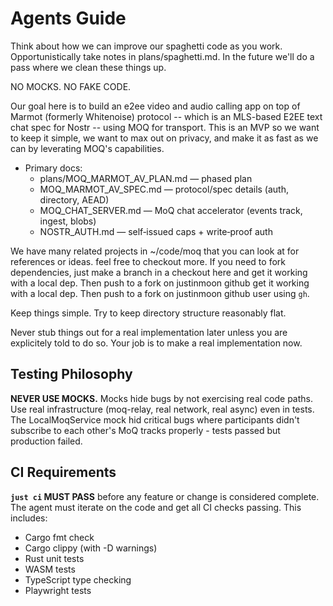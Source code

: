 # Agents Guide

Think about how we can improve our spaghetti code as you work. Opportunistically take notes in plans/spaghetti.md. In the future we'll do a pass where we clean these things up.

NO MOCKS. NO FAKE CODE.

Our goal here is to build an e2ee video and audio calling app on top of Marmot (formerly Whitenoise) protocol -- which is an MLS-based E2EE text chat spec for Nostr -- using MOQ for transport. This is an MVP so we want to keep it simple, we want to max out on privacy, and make it as fast as we can by leverating MOQ's capabilities.

- Primary docs:
  - plans/MOQ_MARMOT_AV_PLAN.md — phased plan
  - MOQ_MARMOT_AV_SPEC.md — protocol/spec details (auth, directory, AEAD)
  - MOQ_CHAT_SERVER.md — MoQ chat accelerator (events track, ingest, blobs)
  - NOSTR_AUTH.md — self‑issued caps + write‑proof auth

We have many related projects in ~/code/moq that you can look at for references or ideas. feel free to checkout more. If you need to fork dependencies, just make a branch in a checkout here and get it working with a local dep. Then push to a fork on justinmoon github get it working with a local dep. Then push to a fork on justinmoon github user using `gh`.

Keep things simple. Try to keep directory structure reasonably flat.

Never stub things out for a real implementation later unless you are explicitely told to do so. Your job is to make a real implementation now.

## Testing Philosophy

**NEVER USE MOCKS.** Mocks hide bugs by not exercising real code paths. Use real infrastructure (moq-relay, real network, real async) even in tests. The LocalMoqService mock hid critical bugs where participants didn't subscribe to each other's MoQ tracks properly - tests passed but production failed.

## CI Requirements

**`just ci` MUST PASS** before any feature or change is considered complete. The agent must iterate on the code and get all CI checks passing. This includes:
- Cargo fmt check
- Cargo clippy (with -D warnings)
- Rust unit tests
- WASM tests
- TypeScript type checking
- Playwright tests
